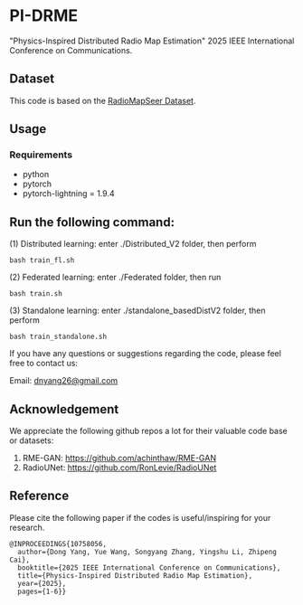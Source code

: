 # PI-DRME
"Physics-Inspired Distributed Radio Map Estimation" 2025 IEEE International Conference on Communications.

## Dataset

This code is based on the [RadioMapSeer Dataset](https://radiomapseer.github.io/).

## Usage

### Requirements

- python
- pytorch
- pytorch-lightning = 1.9.4

## Run the following command:

(1) Distributed learning: enter ./Distributed_V2 folder, then perform
```
bash train_fl.sh
```
(2) Federated learning: enter ./Federated folder, then run
```
bash train.sh
```
(3) Standalone learning: enter ./standalone_basedDistV2 folder, then perform
```
bash train_standalone.sh
```

If you have any questions or suggestions regarding the code, please feel free to contact us:

Email: dnyang26@gmail.com

## Acknowledgement

We appreciate the following github repos a lot for their valuable code base or datasets:

1. RME-GAN: https://github.com/achinthaw/RME-GAN
2. RadioUNet: https://github.com/RonLevie/RadioUNet


## Reference
Please cite the following paper if the codes is useful/inspiring for your research.

```
@INPROCEEDINGS{10758056,
  author={Dong Yang, Yue Wang, Songyang Zhang, Yingshu Li, Zhipeng Cai},
  booktitle={2025 IEEE International Conference on Communications}, 
  title={Physics-Inspired Distributed Radio Map Estimation}, 
  year={2025},
  pages={1-6}}
  ```



